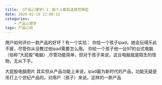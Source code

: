 ```yaml
---
title: 《产品心理学》1：每个人都有选择恐惧症
date: 2020-02-16 21:08:12
categories: 
    - 产品心理学
tags: 产品心经
---
```

用户如何评价一款产品的好坏？有一个实验：
你给一个孩子ipad，她会玩得乐此不疲，尽管你从没教过他ipad需要怎么用。
你给一个孩子他一台97的台式电脑（俗称“大屁股”电脑）,尽管功能简单，但对于孩子来说，这台电脑就是陌生的怪物，无从下手。
<!--more-->
<img >大屁股电脑图片</img>
其实但从产品功能上来说，ipad最为新时代的产品，功能无疑是吊打上个世纪产品的。对用户（孩子）来说，这样的一款产品